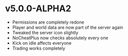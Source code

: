 # v5.0.0-ALPHA2

* Permissions are completely redone
* Player and world data are now part of the server again
* Tweaked the server icon slightly
* NoCheatPlus now checks absolutely every one
* Kick on idle affects everyone
* Trading works completely